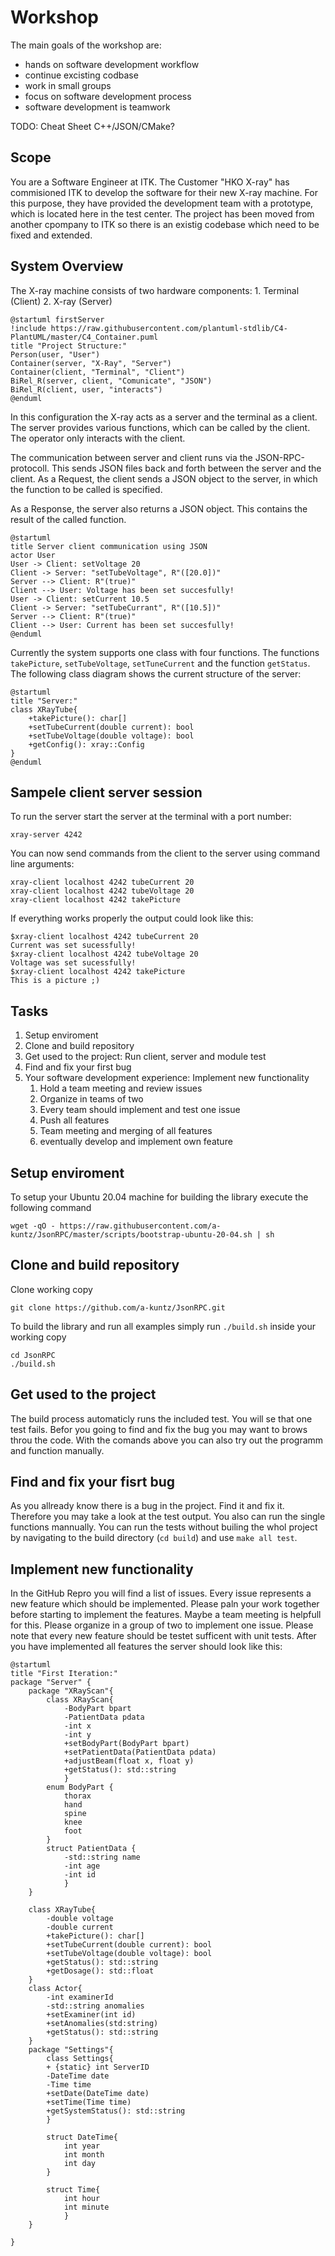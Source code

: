 # Workshop

The main goals of the workshop are:

- hands on software development workflow
- continue excisting codbase
- work in small groups
- focus on software development process
- software development is teamwork

TODO: Cheat Sheet C++/JSON/CMake?

## Scope

You are a Software Engineer at ITK.
The Customer "HKO X-ray" has commisioned ITK to develop the software for their new X-ray machine. For this purpose, they have provided the development team with a prototype, which is located here in the test center. The project has been moved from another cpompany to ITK so there is an existig codebase which need to be fixed and extended.

## System Overview

The X-ray machine consists of two hardware components:
    1. Terminal (Client)
    2. X-ray (Server)

```plantuml
@startuml firstServer
!include https://raw.githubusercontent.com/plantuml-stdlib/C4-PlantUML/master/C4_Container.puml
title "Project Structure:"
Person(user, "User")
Container(server, "X-Ray", "Server")
Container(client, "Terminal", "Client")
BiRel_R(server, client, "Comunicate", "JSON")
BiRel_R(client, user, "interacts")
@enduml
```

In this configuration the X-ray acts as a server and the terminal as a client.
The server provides various functions, which can be called by the client. The operator only interacts with the client.

The communication between server and client runs via the JSON-RPC-protocoll.
This sends JSON files back and forth between the server and the client.
As a Request, the client sends a JSON object to the server, in which the function to be called is specified.

As a Response, the server also returns a JSON object. This contains the result of the called function.

```plantuml
@startuml
title Server client communication using JSON
actor User
User -> Client: setVoltage 20
Client -> Server: "setTubeVoltage", R"([20.0])"
Server --> Client: R"(true)"
Client --> User: Voltage has been set succesfully!
User -> Client: setCurrent 10.5
Client -> Server: "setTubeCurrant", R"([10.5])"
Server --> Client: R"(true)"
Client --> User: Current has been set succesfully!
@enduml
```

Currently the system supports one class with four functions. The functions `takePicture`, `setTubeVoltage`, `setTuneCurrent` and the function `getStatus`. The following class diagram shows the current structure of the server:

```plantuml
@startuml
title "Server:"
class XRayTube{
    +takePicture(): char[]
    +setTubeCurrent(double current): bool
    +setTubeVoltage(double voltage): bool
    +getConfig(): xray::Config
}
@enduml
```

## Sampele client server session

To run the server start the server at the terminal with a port number:

```shell
xray-server 4242 
```

You can now send commands from the client to the server using command line arguments:

```shell
xray-client localhost 4242 tubeCurrent 20
xray-client localhost 4242 tubeVoltage 20
xray-client localhost 4242 takePicture
```

If everything works properly the output could look like this:

```shell
$xray-client localhost 4242 tubeCurrent 20
Current was set sucessfully!
$xray-client localhost 4242 tubeVoltage 20
Voltage was set sucessfully!
$xray-client localhost 4242 takePicture
This is a picture ;)
```

## Tasks

1. Setup enviroment
1. Clone and build repository
1. Get used to the project: Run client, server and module test
1. Find and fix your first bug
1. Your software development experience: Implement new functionality
    1. Hold a team meeting and review issues
    1. Organize in teams of two
    1. Every team should implement and test one issue
    1. Push all features
    1. Team meeting and merging of all features
    1. eventually develop and implement own feature

## Setup enviroment

To setup your Ubuntu 20.04 machine for building the library execute the following command

```shell
wget -qO - https://raw.githubusercontent.com/a-kuntz/JsonRPC/master/scripts/bootstrap-ubuntu-20-04.sh | sh
```

## Clone and build repository

Clone working copy

```shell
git clone https://github.com/a-kuntz/JsonRPC.git
```

To build the library and run all examples simply run `./build.sh` inside your working copy

```shell
cd JsonRPC
./build.sh
```

## Get used to the project

The build process automaticly runs the included test. You will se that one test fails. Befor you going to find and fix the bug you may want to brows throu the code. With the comands above you can also try out the programm and function manually.

## Find and fix your fisrt bug

As you allready know there is a bug in the project. Find it and fix it. Therefore you may take a look at the test output. You also can run the single functions mannually. You can run the tests without builing the whol project by navigating to the build directory (`cd build`) and use `make all test`.

## Implement new functionality

In the GitHub Repro you will find a list of issues. Every issue represents a new feature which should be implemented. Please paln your work together before starting to implement the features. Maybe a team meeting is helpfull for this. Please organize in a group of two to implement one issue. Please note that every new feature should be testet sufficent with unit tests. After you have implemented all features the server should look like this:

```plantuml
@startuml
title "First Iteration:"
package "Server" {
    package "XRayScan"{
        class XRayScan{
            -BodyPart bpart
            -PatientData pdata
            -int x
            -int y
            +setBodyPart(BodyPart bpart)
            +setPatientData(PatientData pdata)
            +adjustBeam(float x, float y)
            +getStatus(): std::string 
            }
        enum BodyPart {
            thorax
            hand
            spine
            knee
            foot
        }
        struct PatientData {
            -std::string name
            -int age
            -int id
            }
    }

    class XRayTube{
        -double voltage
        -double current
        +takePicture(): char[]
        +setTubeCurrent(double current): bool
        +setTubeVoltage(double voltage): bool
        +getStatus(): std::string
        +getDosage(): std::float
    }
    class Actor{
        -int examinerId
        -std::string anomalies
        +setExaminer(int id)
        +setAnomalies(std:string)
        +getStatus(): std::string
    }
    package "Settings"{
        class Settings{
        + {static} int ServerID
        -DateTime date
        -Time time
        +setDate(DateTime date)
        +setTime(Time time)
        +getSystemStatus(): std::string
        }

        struct DateTime{
            int year
            int month
            int day
        }

        struct Time{
            int hour
            int minute
            }
    }

}
```
